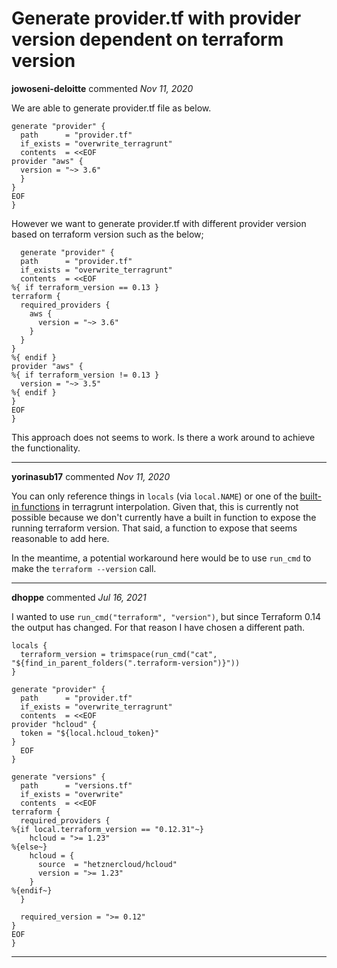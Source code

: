# Generate provider.tf with provider version dependent on terraform version

**jowoseni-deloitte** commented *Nov 11, 2020*

We are able to generate provider.tf file as below.

```
generate "provider" {
  path      = "provider.tf"
  if_exists = "overwrite_terragrunt"
  contents  = <<EOF
provider "aws" {
  version = "~> 3.6"
  }
}
EOF
}
```
However we want to generate provider.tf with different provider version based on terraform version such as the below;

```
  generate "provider" {
  path      = "provider.tf"
  if_exists = "overwrite_terragrunt"
  contents  = <<EOF
%{ if terraform_version == 0.13 }
terraform {
  required_providers {
    aws {
      version = "~> 3.6"
    }
  }
}
%{ endif }
provider "aws" {
%{ if terraform_version != 0.13 }
  version = "~> 3.5"
%{ endif }
}
EOF
}
```

This approach does not seems to work. Is there a work around to achieve the functionality.
<br />
***


**yorinasub17** commented *Nov 11, 2020*

You can only reference things in `locals` (via `local.NAME`) or one of the [built-in functions](https://terragrunt.gruntwork.io/docs/reference/built-in-functions/) in terragrunt interpolation. Given that, this is currently not possible because we don't currently have a built in function to expose the running terraform version. That said, a function to expose that seems reasonable to add here.

In the meantime, a potential workaround here would be to use `run_cmd` to make the `terraform --version` call.
***

**dhoppe** commented *Jul 16, 2021*

I wanted to use ```run_cmd("terraform", "version")```, but since Terraform 0.14 the output has changed. For that reason I have chosen a different path. 

```
locals {
  terraform_version = trimspace(run_cmd("cat", "${find_in_parent_folders(".terraform-version")}"))
}

generate "provider" {
  path      = "provider.tf"
  if_exists = "overwrite_terragrunt"
  contents  = <<EOF
provider "hcloud" {
  token = "${local.hcloud_token}"
}
  EOF
}

generate "versions" {
  path      = "versions.tf"
  if_exists = "overwrite"
  contents  = <<EOF
terraform {
  required_providers {
%{if local.terraform_version == "0.12.31"~}
    hcloud = ">= 1.23"
%{else~}
    hcloud = {
      source  = "hetznercloud/hcloud"
      version = ">= 1.23"
    }
%{endif~}
  }

  required_version = ">= 0.12"
}
EOF
}
```
***

